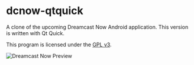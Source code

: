 # dcnow-qtquick

A clone of the upcoming Dreamcast Now Android application. This version is
written with Qt Quick.

This program is licensed under the [GPL v3](https://www.gnu.org/licenses/gpl-3.0.txt).

![Dreamcast Now Preview](https://bytebucket.org/Ryochan7/dcnow-qtquick/raw/master/screenshot_20170502_preview.png "Dreamcast Now Preview")
